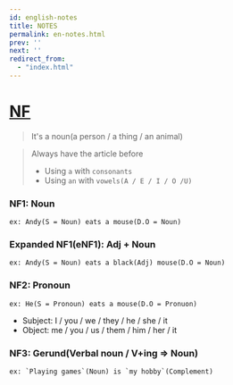 ```yaml
---
id: english-notes
title: NOTES
permalink: en-notes.html
prev: ''
next: ''
redirect_from:
  - "index.html"
---
```


<link rel="stylesheet" href="https://maxcdn.bootstrapcdn.com/bootstrap/3.3.7/css/bootstrap.min.css" integrity="sha384-BVYiiSIFeK1dGmJRAkycuHAHRg32OmUcww7on3RYdg4Va+PmSTsz/K68vbdEjh4u" crossorigin="anonymous">
<link rel="stylesheet" href="https://maxcdn.bootstrapcdn.com/bootstrap/3.3.7/css/bootstrap-theme.min.css" integrity="sha384-rHyoN1iRsVXV4nD0JutlnGaslCJuC7uwjduW9SVrLvRYooPp2bWYgmgJQIXwl/Sp" crossorigin="anonymous">

# <a name="nf"></a>[NF](#nf)

> It's a noun(a person / a thing / an animal)

> Always have the article before
> - Using `a` with `consonants`
> - Using `an` with `vowels(A / E / I / O /U)`
### NF1: Noun
    ex: Andy(S = Noun) eats a mouse(D.O = Noun)
### Expanded NF1(eNF1): Adj + Noun
    ex: Andy(S = Noun) eats a black(Adj) mouse(D.O = Noun)
### NF2: Pronoun
    ex: He(S = Pronoun) eats a mouse(D.O = Pronuon)
- Subject: I / you / we / they / he / she / it
- Object: me / you / us / them / him / her / it
### NF3: Gerund(Verbal noun / V+ing => Noun)
    ex: `Playing games`(Noun) is `my hobby`(Complement)
